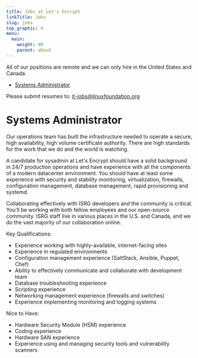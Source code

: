```yaml
---
title: Jobs at Let's Encrypt
linkTitle: Jobs
slug: jobs
top_graphic: 4
menu:
  main:
    weight: 90
    parent: about
---
```


All of our positions are remote and we can only hire in the United
States and Canada.

* [Systems Administrator](#systems-administrator)

Please submit resumes to: <it-jobs@linuxfoundation.org>

# Systems Administrator

Our operations team has built the infrastructure needed to operate a secure, high availability, high volume certificate authority. There are high standards for the work that we do and the world is watching.

A candidate for sysadmin at Let's Encrypt should have a solid background in 24/7 production operations and have experience with all the components of a modern datacenter environment. You should have at least some experience with security and stability monitoring, virtualization, firewalls, configuration management, database management, rapid provisioning and systemd.

Collaborating effectively with ISRG developers and the community is critical. You’ll be working with both fellow employees and our open-source community. ISRG staff live in various places in the U.S. and Canada, and we do the vast majority of our collaboration online.

Key Qualifications:

* Experience working with highly-available, internet-facing sites
* Experience in regulated environments
* Configuration management experience (SaltStack, Ansible, Puppet, Chef)
* Ability to effectively communicate and collaborate with development team
* Database troubleshooting experience
* Scripting experience
* Networking management experience (firewalls and switches)
* Experience implementing monitoring and logging systems

Nice to Have:

* Hardware Security Module (HSM) experience
* Coding experience
* Hardware SAN experience
* Experience using and managing security tools and vulnerability scanners
